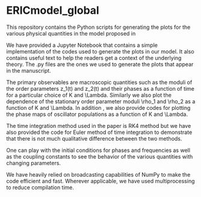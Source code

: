 # ERICmodel_global


This repository contains the Python scripts for generating the plots for the various physical quantities in the model proposed in 

We have provided a Jupyter Notebook that contains a simple implementation of the codes used to generate the plots in our model. It also contains useful text to help the readers get a context of the underlying theory. The .py files are the ones we used to generate the plots that appear in the manuscript.

The primary observables are macroscopic quantities such as the moduli of the order parameters z_1(t) and z_2(t) and their phases as a function of time for a particular choice
of K and \Lambda. Similarly we also plot the dependence of the stationary order parameter moduli \rho_1 and \rho_2 as a function of K and \Lambda. In addition , we also provide codes for plotting the phase maps of oscillator populations as a function of K and \Lambda. 

The time integration method used in the paper is RK4 method but we have also provided the code for Euler method of time integration to demonstrate that there is not much qualitative difference between the two methods.

One can play with the initial conditions for phases and frequencies as well as the coupling constants to see the behavior of the various quantities with changing parameters.

We have heavily relied on broadcasting capabilities of NumPy to make the code efficient and fast. Wherever applicable, we have used multiprocessing to reduce compilation time. 

